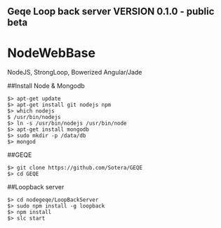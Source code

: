 ## Geqe Loop back server  VERSION 0.1.0 - public beta

# NodeWebBase
NodeJS, StrongLoop, Bowerized Angular/Jade

##Install Node & Mongodb
```
$> apt-get update  
$> apt-get install git nodejs npm  
$> which nodejs  
$ /usr/bin/nodejs  
$> ln -s /usr/bin/nodejs /usr/bin/node  
$> apt-get install mongodb  
$> sudo mkdir -p /data/db  
$> mongod  
```
##GEQE
```
$> git clone https://github.com/Sotera/GEQE  
$> cd GEQE  
```

##Loopback server
```
$> cd nodegeqe/LoopBackServer  
$> sudo npm install -g loopback  
$> npm install  
$> slc start
```  
